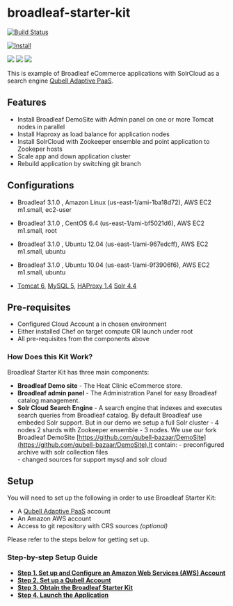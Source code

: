 broadleaf-starter-kit
===================
[![Build Status](http://jenkins.dev.qubell.com:8080/buildStatus/icon?job=broadleaf-starter-kit-upstream)](http://jenkins.dev.qubell.com:8080/job/broadleaf-starter-kit-upstream/)

[![Install](https://raw.github.com/qubell-bazaar/component-skeleton/master/img/install.png)](https://express.qubell.com/applications/upload?metadataUrl=https://github.com/qubell-bazaar/broadleaf-starter-kit/raw/master/meta.yml)

![](http://www.broadleafcommerce.com/img/broadleaf_logo_white.png)
![](http://tomcat.apache.org/images/tomcat-power.gif)
![](https://lucene.apache.org/images/solr.png)

This is example of  Broadleaf eCommerce applications with SolrCloud as a search engine   [Qubell Adaptive PaaS](http://qubell.com).

Features
--------

 - Install Broadleaf DemoSite with Admin panel  on one or more Tomcat nodes in parallel 
 - Install Haproxy as load balance for application nodes
 - Install SolrCloud with Zookeeper ensemble and point application to Zookeper hosts  
 - Scale app and down application cluster
 - Rebuild application by switching git branch
    
    
Configurations
--------------

 - Broadleaf 3.1.0 , Amazon Linux (us-east-1/ami-1ba18d72), AWS EC2 m1.small, ec2-user
 - Broadleaf 3.1.0 , CentOS 6.4 (us-east-1/ami-bf5021d6), AWS EC2 m1.small, root
 - Broadleaf 3.1.0 , Ubuntu 12.04 (us-east-1/ami-967edcff), AWS EC2 m1.small, ubuntu
 - Broadleaf 3.1.0 , Ubuntu 10.04 (us-east-1/ami-9f3906f6), AWS EC2 m1.small, ubuntu

    
- [Tomcat 6](https://github.com/qubell-bazaar/component-tomcat-dev), [MySQL 5](https://github.com/qubell-bazaar/component-mysql-dev), [HAProxy 1.4](https://github.com/qubell-bazaar/component-haproxy) [Solr 4.4](https://github.com/qubell-bazaar/component-solr-dev)
    
Pre-requisites
--------------
 - Configured Cloud Account a in chosen environment
 - Either installed Chef on target compute OR launch under root
 - All pre-requisites from the components above

<a name="how-does-it-work"></a>
### How Does this Kit Work?

Broadleaf Starter Kit has three main components:

* **Broadleaf Demo site** - The Heat Clinic eCommerce store.
* **Broadleaf admin panel** - The Administration Panel  for easy  Broadleaf catalog management.
* **Solr Cloud Search Engine** - A search engine that indexes and executes search queries from Broadleaf catalog.
   By default Broadleaf use embeded Solr support. But in our demo  we setup  a full Solr cluster - 4 nodes 2 shards with Zookeeper ensemble - 3 nodes.
   We use our fork Broadleaf DemoSite [https://github.com/qubell-bazaar/DemoSite](https://github.com/qubell-bazaar/DemoSite).It contain:
      -  preconfigured archive with solr collection files  
      -  changed sources for support mysql and solr cloud

<a name="setup"></a>
## Setup
You will need to set up the following in order to use Broadleaf Starter Kit:

* A [Qubell Adaptive PaaS](http://qubell.com) account
* An Amazon AWS account
* Access to git repository with CRS sources *(optional)*

Please refer to the steps below for getting set up.

<a name="step-by-step-setup"></a>
### Step-by-step Setup Guide
- **[Step 1. Set up and Configure an Amazon Web Services (AWS) Account](docs/step-1-amazon-setup-guide.md)**
- **[Step 2. Set up a Qubell Account](docs/step-2-qubell-setup-guide.md)**
- **[Step 3. Obtain the Broadleaf Starter Kit](docs/step-3-get-starter-kit.md)**
- **[Step 4. Launch the Application](docs/step-4-launch-guide.md)**

